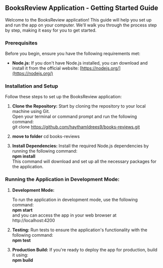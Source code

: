 ## BooksReview Application - Getting Started Guide

Welcome to the BooksReview application! This guide will help you set up and run the app on your computer. We'll walk you through the process step by step, making it easy for you to get started.

### Prerequisites

Before you begin, ensure you have the following requirements met:

- **Node.js:** If you don't have Node.js installed, you can download and install it from the official website: [https://nodejs.org/](https://nodejs.org/)

### Installation and Setup

Follow these steps to set up the BooksReview application:

1. **Clone the Repository:**
   Start by cloning the repository to your local machine using Git.<br />
Open your terminal or command prompt and run the following command:<br /> git clone https://github.com/haythamIdrees9/books-reviews.git

2. **move to folder**
    cd books-reviews

3. **Install Dependencies:**
Install the required Node.js dependencies by running the following command:</br>
    **npm install**</br>
    This command will download and set up all the necessary packages for the application.

### Running the Application in Development Mode:
1. **Development Mode:**

    To run the application in development mode, use the following command:</br>
    **npm start**</br>
    and you can access the app in your web browser at http://localhost:4200
2. **Testing:**
    Run tests to ensure the application's functionality with the following command:</br>
    **npm test**</br>
3. **Production Build:**
    If you're ready to deploy the app for production, build it using:</br>
    **npm build**</br>
    

